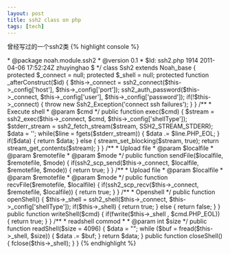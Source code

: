 ```yaml
---
layout: post
title: ssh2 class on php 
tags: [tech]
---
```


曾经写过的一个ssh2类
{% highlight console %}
<?php
/**
 * Ssh2 Class
 *
 * @author tony <zhuyh@ifeng.com>
 * @package noah.module.ssh2
 * @version 0.1
 * $Id: ssh2.php 1914 2011-04-06 17:52:24Z zhuyinghao $
 */
class Ssh2 extends Noah_base {

	protected $_connect = null;
	protected $_shell = null;
	
	protected function  _afterConstruct($id)
	{
		$this->_connect = ssh2_connect($this->_config['host'], $this->_config['port']);
		ssh2_auth_password($this->_connect, $this->_config['user'], $this->_config['password']);
		if(!$this->_connect)
		{
			throw new Ssh2_Exception('connect ssh failures');
		}
	}

  	/**
  	 * Execute shell
  	 * @param $cmd
  	 */
 	public function exec($cmd)
 	{ 
		$stream = ssh2_exec($this->_connect, $cmd, $this->_config['shellType']);
		$stderr_stream = ssh2_fetch_stream($stream, SSH2_STREAM_STDERR);
		$data = '';
		while($line = fgets($stderr_stream))
		{
			$data .=  $line.PHP_EOL; 
		}
		
		if($data)
		{
			return $data;
		}
		else
		{
			stream_set_blocking($stream, true);
			return stream_get_contents($stream);
		}
  	}
  	
  	/**
  	 * Upload file
  	 * @param $localfile
  	 * @param $remotefile
  	 * @param $mode
  	 */
	public function sendFile($localfile, $remotefile, $mode)
	{
		if(ssh2_scp_send($this->_connect, $localfile, $remotefile, $mode))
		{
			return true;
		}
	}
  	
  	/**
  	 * Upload file
  	 * @param $localfile
  	 * @param $remotefile
  	 * @param $mode
  	 */
	public function recvFile($remotefile, $localfile)
	{
		if(ssh2_scp_recv($this->_connect, $remotefile, $localfile))
		{
			return true;
		}
	}
	
	/**
	 * Openshell
	 */
  	public function openShell()
  	{ 
    	$this->_shell = ssh2_shell($this->_connect,  $this->_config['shellType']);
		if($this->_shell)
		{
			return true;
		}
		else
		{
			return false;
		}
  	}

	public function writeShell($cmd)
	{
    	if(fwrite($this->_shell , $cmd.PHP_EOL))
    	{
    		return true;
    	}
  	}
  	
  	/**
  	 * readshell commod
  	 * 
  	 * @param int $size
  	 */
	public function readShell($size = 4096)
	{
		$data = "";
		while ($buf = fread($this->_shell, $size))
		{
			$data .= $buf;
		}
		return $data;
  	}
  	
	public function closeShell()
	{
		fclose($this->_shell);
  	}
  	
}

{% endhighlight %}
